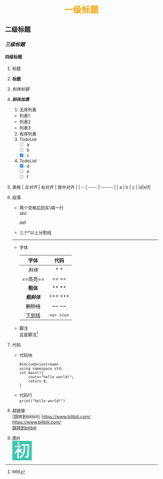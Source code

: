 # <center><font color=orange>一级标题</font></center>
## 二级标题
### *三级标题*
#### 四级标题
1. 标题
2. **标题**
3. *斜体标题*
4. ***斜体加黑***
    1. 无序列表
    * 列表1
    + 列表2
    - 列表3
    2. 有序列表
    3. TodoList
        - [ ] a
        - [ ] b
        - [x] c
    4. TodoList
        + [x] d
        + [ ] e
        + [ ] f
5. 表格
    | *左对齐* | 右对齐 | 居中对齐 |
    | :- | ----: | :-----: |
    | a | b | c |
    |d|e|f|
6. 段落
    - 两个空格后回车\隔一行  
    abc

        def
    - 三个*以上分割线
    ***
    - 字体

        | 字体 | 代码 |
        | :--: | :--: |
        | *斜体* | * * |
        |==高亮==|== ==|
        |**粗体**|** **|
        |***粗斜体***|*** ***|
        |~~删除线~~|~~ ~~|
        |<u>下划线</u>|``` <u> </u> ```|
    - 脚注  
    这是脚注[^1]  
    [^1]:666
7. 代码  
    - 代码块
        ```
        #include<iostream>
        using namespace std;
        int main(){
            cout<<"hello world!";
            return 0;
        }
        ```
    - 代码行  
        `print("hello world!")`
8. 超链接  
    [跳转到bilibili]: https://www.bilibili.com/  
    <https://www.bilibili.com/>  
    [跳转到bilibili][哔哩哔哩]   
      
    [哔哩哔哩]:https://www.bilibili.com/
9. 图片  
    <svg t="1758528521874" align-item:center class="icon" viewBox="0 0 1024 1024" version="1.1" xmlns="http://www.w3.org/2000/svg" p-id="5773" width="64" height="64"><path d="M0 0h1024v1024H0V0m332.48 243.84c89.92-56.32 8.64-136.64-23.68-200.96-87.68 56.64-6.08 136.64 23.68 200.96m146.88-68.16c0.96 19.2 3.2 57.6 4.16 76.8l118.4-1.92c-10.24 129.28-5.12 264-52.8 386.56-31.68 85.76-103.68 145.92-167.68 207.36 25.28 20.8 50.56 41.92 75.84 62.72 61.44-68.48 126.72-136.64 161.92-223.36 58.56-137.6 51.52-290.24 54.4-436.48 43.52 0 86.72 0.32 130.24 0.32-1.92 183.68-13.76 366.4-23.68 549.44-44.8 9.6-88.96 21.12-131.84 37.12 35.2 94.08 210.24 68.8 208.32-33.6 13.76-207.36 14.08-416 37.12-623.36-138.24-0.32-276.48 0.64-414.4-1.6M112.96 262.08c35.52 95.68 147.2 47.36 222.4 60.48-61.12 132.48-217.28 221.12-220.48 374.72 52.48-44.16 103.04-90.56 152.32-138.56-2.24 120.64-3.84 241.28-5.12 361.92 20.48-0.64 61.44-1.6 81.6-2.24-2.56-120.96-4.48-242.24-8.32-363.2 53.44 46.72 112.96 111.68 189.12 61.12-35.2-30.4-71.04-60.16-107.2-89.92a781.12 781.12 0 0 0 109.12-75.84c-13.76-13.12-41.6-38.72-55.36-51.84-47.36 32-92.8 65.92-137.6 101.12 33.28-83.52 75.52-163.2 112.96-244.48-111.04 2.24-222.4-2.88-333.44 6.72z" fill="#3BC6B1" p-id="5774"></path><path d="M332.48 243.84c-29.76-64.32-111.36-144.32-23.68-200.96 32.32 64.32 113.6 144.64 23.68 200.96zM479.36 175.68c137.92 2.24 276.16 1.28 414.4 1.6-23.04 207.36-23.36 416-37.12 623.36 1.92 102.4-173.12 127.68-208.32 33.6 42.88-16 87.04-27.52 131.84-37.12 9.92-183.04 21.76-365.76 23.68-549.44-43.52 0-86.72-0.32-130.24-0.32-2.88 146.24 4.16 298.88-54.4 436.48-35.2 86.72-100.48 154.88-161.92 223.36-25.28-20.8-50.56-41.92-75.84-62.72 64-61.44 136-121.6 167.68-207.36 47.68-122.56 42.56-257.28 52.8-386.56l-118.4 1.92c-0.96-19.2-3.2-57.6-4.16-76.8z" fill="#F0F9F6" p-id="5775"></path><path d="M112.96 262.08c111.04-9.6 222.4-4.48 333.44-6.72-37.44 81.28-79.68 160.96-112.96 244.48 44.8-35.2 90.24-69.12 137.6-101.12 13.76 13.12 41.6 38.72 55.36 51.84-34.24 28.16-70.4 53.76-109.12 75.84 36.16 29.76 72 59.52 107.2 89.92-76.16 50.56-135.68-14.4-189.12-61.12 3.84 120.96 5.76 242.24 8.32 363.2-20.16 0.64-61.12 1.6-81.6 2.24 1.28-120.64 2.88-241.28 5.12-361.92-49.28 48-99.84 94.4-152.32 138.56 3.2-153.6 159.36-242.24 220.48-374.72-75.2-13.12-186.88 35.2-222.4-60.48z" fill="#F0F9F6" p-id="5776"></path></svg>
